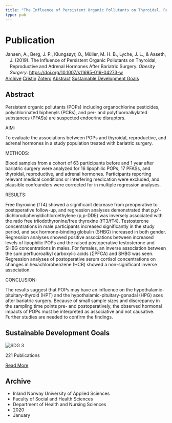 ```yaml
---
title: "The Influence of Persistent Organic Pollutants on Thyroidal, Reproductive and Adrenal Hormones After Bariatric Surgery"
type: pub
---
```

<h1>Publication</h1>
<article id="csl-bib-container-PSRIINMD" class="csl-bib-container">
  <div class="csl-bib-body" style="line-height: 1.35; padding-left: 1em; text-indent:-1em;">
  <div class="csl-entry">Jansen, A., Berg, J. P., Klungs&#xF8;yr, O., M&#xFC;ller, M. H. B., Lyche, J. L., &amp; Aaseth, J. (2019). The Influence of Persistent Organic Pollutants on Thyroidal, Reproductive and Adrenal Hormones After Bariatric Surgery. <i>Obesity Surgery</i>. <a href="https://doi.org/10.1007/s11695-019-04273-w">https://doi.org/10.1007/s11695-019-04273-w</a></div>
</div>
  <div class="csl-bib-buttons">
    <a href="#taxonomy-article-PSRIINMD" class="csl-bib-button">Archive</a>
    <a href="https://app.cristin.no/results/show.jsf?id=1777340" alt="Cristin URL" class="csl-bib-button">Cristin</a>
    <a href="http://zotero.org/groups/5022929/items/PSRIINMD" alt="Zotero URL" class="csl-bib-button">Zotero</a>
    <a href="#abstract-article-PSRIINMD" class="csl-bib-button">Abstract</a>
    <a href="#sdg-article-PSRIINMD" class="csl-bib-button">Sustainable Development Goals</a>
  </div>
  <div id="csl-bib-meta-container-PSRIINMD"></div>
</article>
<div id="csl-bib-meta-PSRIINMD" class="csl-bib-meta">
  <article id="abstract-article-PSRIINMD" class="abstract-article">
    <h1>Abstract</h1>
    Persistent organic pollutants (POPs) including organochlorine pesticides, polychlorinated biphenyls (PCBs), and per- and polyfluoroalkylated substances (PFASs) are suspected endocrine disruptors. 
 
AIM:  
 
To evaluate the associations between POPs and thyroidal, reproductive, and adrenal hormones in a study population treated with bariatric surgery. 
 
METHODS:  
 
Blood samples from a cohort of 63 participants before and 1 year after bariatric surgery were analyzed for 16 lipophilic POPs, 17 PFASs, and thyroidal, reproductive, and adrenal hormones. Participants reporting relevant medical conditions or interfering medication were excluded, and plausible confounders were corrected for in multiple regression analyses. 
 
RESULTS:  
 
Free thyroxine (fT4) showed a significant decrease from preoperative to postoperative follow-up, and regression analyses demonstrated that p,p'-dichlorodiphenyldichloroethylene (p,p-DDE) was inversely associated with the ratio free triiodothyronine/free thyroxine (fT3/fT4). Testosterone concentrations in male participants increased significantly in the study period, and sex hormone-binding globulin (SHBG) increased in both gender. Regression analyses showed positive associations between increased levels of lipophilic POPs and the raised postoperative testosterone and SHBG concentrations in males. For females, an inverse association between the sum perfluoroalkyl carboxylic acids (ΣPFCA) and SHBG was seen. Regression analyses of postoperative serum cortisol concentrations on changes in hexachlorobenzene (HCB) showed a non-significant inverse association. 
 
CONCLUSION:  
 
The results suggest that POPs may have an influence on the hypothalamic-pituitary-thyroid (HPT) and the hypothalamic-pituitary-gonadal (HPG) axes after bariatric surgery. Because of small sample sizes and discrepancy in the sampling time points pre- and postoperatively, the observed hormonal impacts of POPs must be interpreted as associative and not causative. Further studies are needed to confirm the findings.
  </article>
  <article id="sdg-article-PSRIINMD" class="sdg-article">
    <h1>Sustainable Development Goals</h1>
    <div class="sdg-container"><div id="sdg3" class="sdg">
<img src="{{< params subfolder >}}images/sdg/sdg03_en.png" class="image" alt="SDG 3">
<div class="sdg-overlay">
<p class="sdg-publication-count"><span>221</span> Publications</p>
<p><a href="https://sdgs.un.org/goals/goal3" class="sdg-read-more">Read More</a></p>
</div>
</div></div>
  </article>
  <article id="taxonomy-article-PSRIINMD" class="taxonomy-article">
    <h1>Archive</h1>
    <ul>
      <li>Inland Norway University of Applied Sciences</li>
      <li>Faculty of Social and Health Sciences</li>
      <li>Department of Health and Nursing Sciences</li>
      <li>2020</li>
      <li>January</li>
    </ul>
  </article>
</div>
